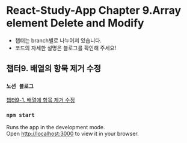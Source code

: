 # React-Study-App Chapter 9.Array element Delete and Modify

- 챕터는 branch별로 나누어져 있습니다.
- 코드의 자세한 설명은 블로그를 확인해 주세요!

## 챕터9. 배열의 항묵 제거 수정

### `노션 블로그`

[챕터9-1. 배열에 항목 제거 수정](https://mookiemookiekun.notion.site/9-1-1620e959b8b346268c794c9226e6698e)

### `npm start`

Runs the app in the development mode.\
Open [http://localhost:3000](http://localhost:3000) to view it in your browser.

